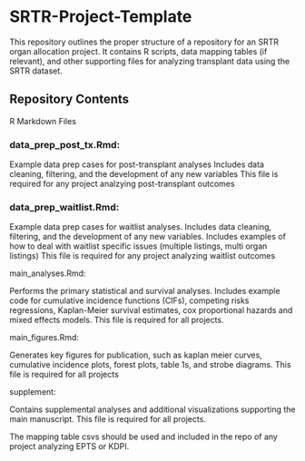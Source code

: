 # SRTR-Project-Template

This repository outlines the proper structure of a repository for an SRTR organ allocation project. It contains R scripts, data mapping tables (if relevant), and other supporting files for analyzing transplant data using the SRTR dataset.

## Repository Contents
R Markdown Files

### data_prep_post_tx.Rmd:

Example data prep cases for post-transplant analyses
Includes data cleaning, filtering, and the development of any new variables
This file is required for any project analzying post-transplant outcomes

### data_prep_waitlist.Rmd:

Example data prep cases for waitlist analyses.
Includes data cleaning, filtering, and the development of any new variables.
Includes examples of how to deal with waitlist specific issues (multiple listings, multi organ listings)
This file is required for any project analyzing waitlist outcomes

main_analyses.Rmd:

Performs the primary statistical and survival analyses.
Includes example code for cumulative incidence functions (CIFs), competing risks regressions, Kaplan-Meier survival estimates, cox proportional hazards and mixed effects models.
This file is required for all projects.

main_figures.Rmd:

Generates key figures for publication, such as kaplan meier curves, cumulative incidence plots, forest plots, table 1s, and strobe diagrams.
This file is required for all projects

supplement:

Contains supplemental analyses and additional visualizations supporting the main manuscript.
This file is required for all projects.

The mapping table csvs should be used and included in the repo of any project analyzing EPTS or KDPI.
